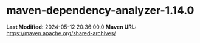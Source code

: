 # maven-dependency-analyzer-1.14.0

**Last Modified:** 2024-05-12 20:36:00.0
**Maven URL:** https://maven.apache.org/shared-archives/
